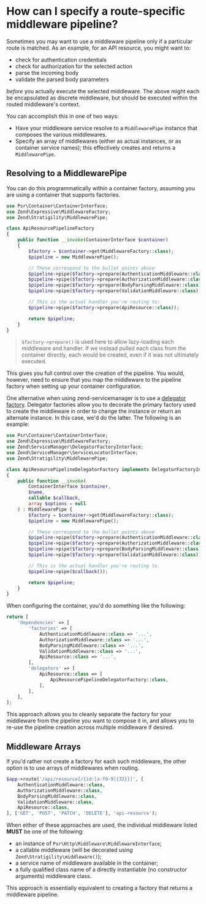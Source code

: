 # How can I specify a route-specific middleware pipeline?

Sometimes you may want to use a middleware pipeline only if a particular route
is matched. As an example, for an API resource, you might want to:

- check for authentication credentials
- check for authorization for the selected action
- parse the incoming body
- validate the parsed body parameters

*before* you actually execute the selected middleware. The above might each be
encapsulated as discrete middleware, but should be executed within the routed
middleware's context.

You can accomplish this in one of two ways:

- Have your middleware service resolve to a `MiddlewarePipe` instance that
  composes the various middlewares.
- Specify an array of middlewares (either as actual instances, or as container
  service names); this effectively creates and returns a `MiddlewarePipe`.

## Resolving to a MiddlewarePipe

You can do this programmatically within a container factory, assuming you are
using a container that supports factories.

```php
use Psr\Container\ContainerInterface;
use Zend\Expressive\MiddlewareFactory;
use Zend\Stratigility\MiddlewarePipe;

class ApiResourcePipelineFactory
{
    public function __invoke(ContainerInterface $container)
    {
        $factory = $container->get(MiddlewareFactory::class);
        $pipeline = new MiddlewarePipe();

        // These correspond to the bullet points above
        $pipeline->pipe($factory->prepare(AuthenticationMiddleware::class));
        $pipeline->pipe($factory->prepare(AuthorizationMiddleware::class));
        $pipeline->pipe($factory->prepare(BodyParsingMiddleware::class));
        $pipeline->pipe($factory->prepare(ValidationMiddleware::class));

        // This is the actual handler you're routing to:
        $pipeline->pipe($factory->prepare(ApiResource::class));

        return $pipeline;
    }
}
```

> `$factory->prepare()` is used here to allow lazy-loading each middleware and
> handler. If we instead pulled each class from the container directly, each would
> be created, even if it was not ultimately executed.

This gives you full control over the creation of the pipeline. You would,
however, need to ensure that you map the middleware to the pipeline factory when
setting up your container configuration.

One alternative when using zend-servicemanager is to use a [delegator factory](https://docs.zendframework.com/zend-servicemanager/delegators/).
Delegator factories allow you to decorate the primary factory used to create the
middleware in order to change the instance or return an alternate instance. In
this case, we'd do the latter. The following is an example:

```php
use Psr\Container\ContainerInterface;
use Zend\Expressive\MiddlewareFactory;
use Zend\ServiceManager\DelegatorFactoryInterface;
use Zend\ServiceManager\ServiceLocatorInterface;
use Zend\Stratigility\MiddlewarePipe;

class ApiResourcePipelineDelegatorFactory implements DelegatorFactoryInterface
{
    public function __invoke(
        ContainerInterface $container,
        $name,
        callable $callback,
        array $options = null
    ) : MiddlewarePipe {
        $factory = $container->get(MiddlewareFactory::class);
        $pipeline = new MiddlewarePipe();

        // These correspond to the bullet points above
        $pipeline->pipe($factory->prepare(AuthenticationMiddleware::class));
        $pipeline->pipe($factory->prepare(AuthorizationMiddleware::class));
        $pipeline->pipe($factory->prepare(BodyParsingMiddleware::class));
        $pipeline->pipe($factory->prepare(ValidationMiddleware::class));

        // This is the actual handler you're routing to.
        $pipeline->pipe($callback());

        return $pipeline;
    }
}
```

When configuring the container, you'd do something like the following:

```php
return [
    'dependencies' => [
        'factories' => [
            AuthenticationMiddleware::class => '...',
            AuthorizationMiddleware::class => '...',
            BodyParsingMiddleware::class => '...',
            ValidationMiddleware::class => '...',
            ApiResource::class => '...',
        ],
        'delegators' => [
            ApiResource::class => [
                ApiResourcePipelineDelegatorFactory::class,
            ],
        ],
    ],
];
```

This approach allows you to cleanly separate the factory for your middleware
from the pipeline you want to compose it in, and allows you to re-use the
pipeline creation across multiple middleware if desired.

## Middleware Arrays

If you'd rather not create a factory for each such middleware, the other option
is to use arrays of middlewares when routing.

```php
$app->route('/api/resource[/{id:[a-f0-9]{32}}]', [
    AuthenticationMiddleware::class,
    AuthorizationMiddleware::class,
    BodyParsingMiddleware::class,
    ValidationMiddleware::class,
    ApiResource::class,
], ['GET', 'POST', 'PATCH', 'DELETE'], 'api-resource');
```

When either of these approaches are used, the individual middleware listed
**MUST** be one of the following:

- an instance of `Psr\Http\Middleware\MiddlewareInterface`;
- a callable middleware (will be decorated using `Zend\Stratigility\middleware()`);
- a service name of middleware available in the container;
- a fully qualified class name of a directly instantiable (no constructor
  arguments) middleware class.

This approach is essentially equivalent to creating a factory that returns a
middleware pipeline.
